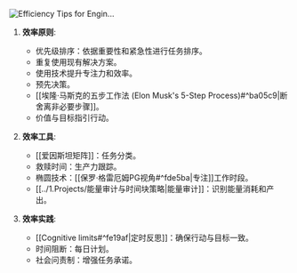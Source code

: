
![Efficiency Tips for Engin...](https://www.youtube.com/watch?v=b33vqX74EcA&t=1219s)


1. **效率原则**:
   - 优先级排序：依据重要性和紧急性进行任务排序。
   - 重复使用现有解决方案。
   - 使用技术提升专注力和效率。
   - 预先决策。
   - [[埃隆·马斯克的五步工作法 (Elon Musk's 5-Step Process)#^ba05c9|断舍离非必要步骤]]。
   - 价值与目标指引行动。

2. **效率工具**:
   - [[爱因斯坦矩阵]]：任务分类。
   - 救赎时间：生产力跟踪。
   - 椭圆技术：[[保罗·格雷厄姆PG视角#^fde5ba|专注]]工作时段。
   - [[../1.Projects/能量审计与时间块策略|能量审计]]：识别能量消耗和产出。

3. **效率实践**:
   - [[Cognitive limits#^fe19af|定时反思]]：确保行动与目标一致。
   - 时间阻断：每日计划。
   - 社会问责制：增强任务承诺。
